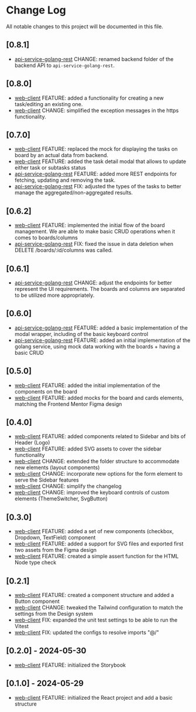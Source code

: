 # Change Log

All notable changes to this project will be documented in this file.

## [0.8.1]

- [api-service-golang-rest](./api-service-golang-rest) CHANGE: renamed backend folder of the backend API to `api-service-golang-rest`.

## [0.8.0]

- [web-client](./web-client) FEATURE: added a functionality for creating a new task/editing an existing one.
- [web-client](./web-client) CHANGE: simplified the exception messages in the https functionality.

## [0.7.0]

- [web-client](./web-client) FEATURE: replaced the mock for displaying the tasks on board by an actual data from backend.
- [web-client](./web-client) FEATURE: added the task detail modal that allows to update either task or subtasks status
- [api-service-golang-rest](./api-service-golang-rest) FEATURE: added more REST endpoints for fetching, updating and removing the task.
- [api-service-golang-rest](./api-service-golang-rest) FIX: adjusted the types of the tasks to better manage the aggregated/non-aggregated results.

## [0.6.2]

- [web-client](./web-client) FEATURE: implemented the initial flow of the board management. We are able to make basic CRUD operations when it comes to boards/columns
- [api-service-golang-rest](./api-service-golang-rest) FIX: fixed the issue in data deletion when DELETE /boards/:id/columns was called.

## [0.6.1]

- [api-service-golang-rest](./api-service-golang-rest) CHANGE: adjust the endpoints for better represent the UI requirements. The boards and columns are separated to be utilized more appropriately.

## [0.6.0]

- [api-service-golang-rest](./web-client) FEATURE: added a basic implementation of the modal wrapper, including of the basic keyboard control 
- [api-service-golang-rest](./api-service-golang-rest) FEATURE: added an initial implementation of the golang service, using mock data working with the boards + having a basic CRUD

## [0.5.0]

- [web-client](./web-client) FEATURE: added the initial implementation of the components on the board
- [web-client](./web-client) FEATURE: added mocks for the board and cards elements, matching the Frontend Mentor Figma design

## [0.4.0]

- [web-client](./web-client) FEATURE: added components related to Sidebar and bits of Header (Logo)
- [web-client](./web-client) FEATURE: added SVG assets to cover the sidebar functionality
- [web-client](./web-client) CHANGE: extended the folder structure to accommodate new elements (layout components) 
- [web-client](./web-client) CHANGE: incorporate new options for the form element to serve the Sidebar features
- [web-client](./web-client) CHANGE: simplify the changelog
- [web-client](./web-client) CHANGE: improved the keyboard controls of custom elements (ThemeSwitcher, SvgButton)

## [0.3.0]

- [web-client](./web-client) FEATURE: added a set of new components (checkbox, Dropdown, TextField) component
- [web-client](./web-client) FEATURE: added a support for SVG files and exported first two assets from the Figma design
- [web-client](./web-client) FEATURE: created a simple assert function for the HTML Node type check

## [0.2.1]

- [web-client](./web-client) FEATURE: created a component structure and added a Button component
- [web-client](./web-client) CHANGE: tweaked the Tailwind configuration to match the settings from the Design system
- [web-client](./web-client) FIX: expanded the unit test settings to be able to run the Vitest
- [web-client](./web-client) FIX: updated the configs to resolve imports "@/"

## [0.2.0] - 2024-05-30

- [web-client](./web-client) FEATURE: initialized the Storybook

## [0.1.0] - 2024-05-29

- [web-client](./web-client) FEATURE: initialized the React project and add a basic structure
